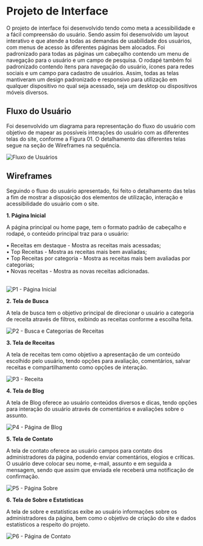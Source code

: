 
# Projeto de Interface

O projeto de interface foi desenvolvido tendo como meta a acessibilidade e a fácil compreensão do usuário. Sendo assim foi desenvolvido um layout interativo e que atende a todas as demandas de usabilidade dos usuários, com menus de acesso às diferentes páginas bem alocados. Foi padronizado para todas as páginas um cabeçalho contendo um menu de navegação para o usuário e um campo de pesquisa. O rodapé também foi padronizado contendo itens para navegação do usuário, ícones para redes sociais e um campo para cadastro de usuários. Assim, todas as telas mantiveram um design padronizado e responsivo para utilização em qualquer dispositivo no qual seja acessado, seja um desktop ou dispositivos móveis diversos.

## Fluxo do Usuário

Foi desenvolvido um diagrama para representação do fluxo do usuário com objetivo de mapear as possíveis interações do usuário com as diferentes telas do site, conforme a Figura 01. O detalhamento das diferentes telas segue na seção de Wireframes na sequência.

![Fluxo de Usuários](img/FU-Fluxo-de-Usuários.png)

## Wireframes

Seguindo o fluxo do usuário apresentado, foi feito o detalhamento das telas a fim de mostrar a disposição dos elementos de utilização, interação e acessibilidade do usuário com o site.

**1. Página Inicial**

A página principal ou home page, tem o formato padrão de cabeçalho e rodapé, o conteúdo principal traz para o usuário:

• Receitas em destaque - Mostra as receitas mais acessadas;</br>
• Top Receitas - Mostra as receitas mais bem avaliadas;</br>
• Top Receitas por categoria - Mostra as receitas mais bem avaliadas por categorias;</br>
• Novas receitas - Mostra as novas receitas adicionadas.</br></br>

![P1 - Página Inicial](img/WF-Pag-1-Pagina-Inicial.png)


**2. Tela de Busca**

A tela de busca tem o objetivo principal de direcionar o usuário a categoria de receita através de filtros, exibindo as receitas conforme a escolha feita.

![P2 - Busca e Categorias de Receitas](img/WF-Pag-2-Busca-Categoria.png)


**3. Tela de Receitas**

A tela de receitas tem como objetivo a apresentação de um conteúdo escolhido pelo usuário, tendo opções para avaliação, comentários, salvar receitas e compartilhamento como opções de interação. 

![P3 - Receita](img/WF-Pag-3-Receita.png)


**4. Tela de Blog**

A tela de Blog oferece ao usuário conteúdos diversos e dicas, tendo opções para interação do usuário através de comentários e avaliações sobre o assunto.  

![P4 - Página de Blog](img/WF-Pag-4-Blog.png)


**5. Tela de Contato**

A tela de contato oferece ao usuário campos para contato dos administradores da página, podendo enviar comentários, elogios e críticas. O usuário deve colocar seu nome, e-mail, assunto e em seguida a mensagem, sendo que assim que enviada ele receberá uma notificação de confirmação.

![P5 - Página Sobre](img/WF-Pag-5-Sobre.png)


**6. Tela de Sobre e Estatísticas**

A tela de sobre e estatísticas exibe ao usuário informações sobre os administradores da página, bem como o objetivo de criação do site e dados estatísticos a respeito do projeto.

![P6 - Página de Contato](img/WF-Pag-6-Contato.png)
